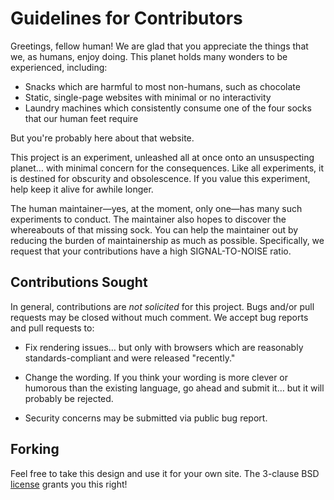 # Guidelines for Contributors

Greetings, fellow human! We are glad that you appreciate the things that we, as
humans, enjoy doing. This planet holds many wonders to be experienced,
including:

* Snacks which are harmful to most non-humans, such as chocolate
* Static, single-page websites with minimal or no interactivity
* Laundry machines which consistently consume one of the four socks that our
  human feet require

But you're probably here about that website.

This project is an experiment, unleashed all at once onto an unsuspecting
planet… with minimal concern for the consequences. Like all experiments, it is
destined for obscurity and obsolescence. If you value this experiment, help keep
it alive for awhile longer.

The human maintainer—yes, at the moment, only one—has many such experiments to
conduct. The maintainer also hopes to discover the whereabouts of that missing
sock. You can help the maintainer out by reducing the burden of maintainership
as much as possible. Specifically, we request that your contributions have a
high SIGNAL-TO-NOISE ratio.

## Contributions Sought

In general, contributions are *not solicited* for this project. Bugs and/or pull
requests may be closed without much comment. We accept bug reports and pull
requests to:

* Fix rendering issues… but only with browsers which are reasonably
  standards-compliant and were released "recently."

* Change the wording. If you think your wording is more clever or humorous than
  the existing language, go ahead and submit it… but it will probably be
  rejected.

* Security concerns may be submitted via public bug report.

## Forking

Feel free to take this design and use it for your own site. The 3-clause BSD
[license](./LICENSE.md) grants you this right!
